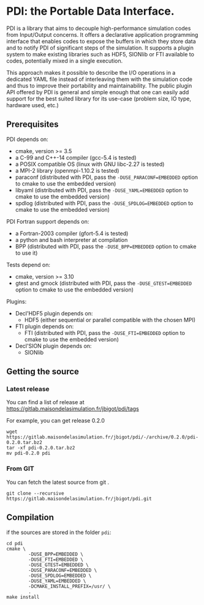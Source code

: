 # PDI: the Portable Data Interface.

PDI is a library that aims to decouple high-performance simulation codes from Input/Output concerns.
It offers a declarative application programming interface that enables codes to expose the buffers in which they store data and to notify PDI of significant steps of the simulation.
It supports a plugin system to make existing libraries such as HDF5, SIONlib or FTI available to codes, potentially mixed in a single execution.

This approach makes it possible to describe the I/O operations in a dedicated YAML file instead of interleaving them with the simulation code and thus to improve their portability and maintainability.
The public plugin API offered by PDI is general and simple enough that one can easily add support for the best suited library for its use-case (problem size, IO type, hardware used, etc.)


## Prerequisites

PDI depends on:
  * cmake, version >= 3.5
  * a C-99 and C++-14 compiler (gcc-5.4 is tested)
  * a POSIX compatible OS (linux with GNU libc-2.27 is tested)
  * a MPI-2 library (openmpi-1.10.2 is tested)
  * paraconf (distributed with PDI, pass the `-DUSE_PARACONF=EMBEDDED` option to cmake to use the embedded version)
  * libyaml (distributed with PDI, pass the `-DUSE_YAML=EMBEDDED` option to cmake to use the embedded version)
  * spdlog (distributed with PDI, pass the `-DUSE_SPDLOG=EMBEDDED` option to cmake to use the embedded version)

PDI Fortran support depends on:
  * a Fortran-2003 compiler (gfort-5.4 is tested)
  * a python and bash interpreter at compilation
  * BPP (distributed with PDI, pass the `-DUSE_BPP=EMBEDDED` option to cmake to use it)

Tests depend on:
  * cmake, version >= 3.10
  * gtest and gmock (distributed with PDI, pass the `-DUSE_GTEST=EMBEDDED` option to cmake to use the embedded version)

Plugins:
  * Decl'HDF5 plugin depends on:
    * HDF5 (either sequential or parallel compatible with the chosen MPI)
  * FTI plugin depends on:
    * FTI (distributed with PDI, pass the `-DUSE_FTI=EMBEDDED` option to cmake to use the embedded version)
  * Decl'SION plugin depends on:
    * SIONlib

## Getting the source

### Latest release

You can find a list of release at https://gitlab.maisondelasimulation.fr/jbigot/pdi/tags

For example, you can get release 0.2.0

```
wget https://gitlab.maisondelasimulation.fr/jbigot/pdi/-/archive/0.2.0/pdi-0.2.0.tar.bz2
tar -xf pdi-0.2.0.tar.bz2
mv pdi-0.2.0 pdi
```

### From GIT

You can fetch the latest source from git .

```
git clone --recursive https://gitlab.maisondelasimulation.fr/jbigot/pdi.git
```

## Compilation

if the sources are stored in the folder `pdi`:
```
cd pdi
cmake \
        -DUSE_BPP=EMBEDDED \
        -DUSE_FTI=EMBEDDED \
        -DUSE_GTEST=EMBEDDED \
        -DUSE_PARACONF=EMBEDDED \
        -DUSE_SPDLOG=EMBEDDED \
        -DUSE_YAML=EMBEDDED \
        -DCMAKE_INSTALL_PREFIX=/usr/ \
        .
make install
```
